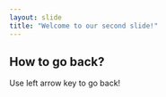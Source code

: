 ```yaml
---
layout: slide
title: "Welcome to our second slide!"
---
```

## How to go back?
Use left arrow key to go back!
